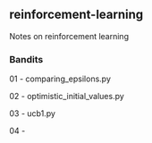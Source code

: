 ## reinforcement-learning
Notes on reinforcement learning

### Bandits
01 - comparing_epsilons.py

02 - optimistic_initial_values.py

03 - ucb1.py

04 - 
